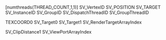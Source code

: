 

[numthreads(THREAD_COUNT,1,1)]
SV_VertexID
SV_POSITION
SV_TARGET
SV_InstanceID
SV_GroupID
SV_DispatchThreadID
SV_GroupThreadID

TEXCOORD0
SV_Target0
SV_Target1
SV_RenderTargetArrayIndex

SV_ClipDistance1
SV_ViewPortArrayIndex
